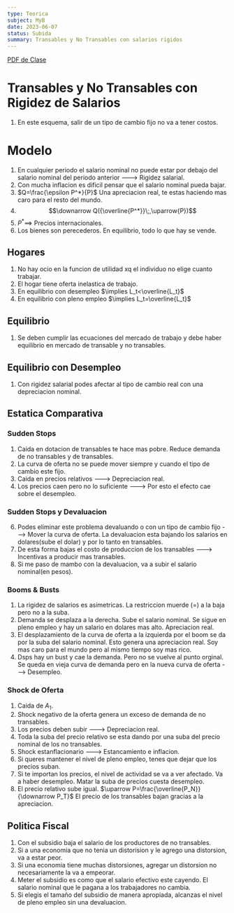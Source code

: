 ```yaml
---
type: Teorica
subject: MyB
date: 2023-06-07
status: Subida
summary: Transables y No Transables con salarios rigidos
---
```

[PDF de Clase](https://campusvirtual.utdt.edu/pluginfile.php/312574/mod_resource/content/1/L23.pdf)
# Transables y No Transables con Rigidez de Salarios
1. En este esquema, salir de un tipo de cambio fijo no va a tener costos.
# Modelo
1. En cualquier periodo el salario nominal no puede estar por debajo del salario nominal del periodo anterior ---> Rigidez salarial.
2. Con mucha inflacion es dificil pensar que el salario nominal pueda bajar.
3. $Q=\frac{\epsilon P^*}{P}$ Una apreciacion real, te estas haciendo mas caro para el resto del mundo.
4. $$\downarrow Q({\overline{P^*}}\;,\uparrow{P})$$
5. $P^*\implies$  Precios internacionales.
6. Los bienes son perecederos. En equilibrio, todo lo que hay se vende.
## Hogares
1. No hay ocio en la funcion de utilidad xq el individuo no elige cuanto trabajar.
2. El hogar tiene oferta inelastica de trabajo.
3. En equilibrio con desempleo $\implies L_t<\overline{L_t}$
4. En equilibrio con pleno empleo $\implies L_t=\overline{L_t}$
## Equilibrio
1. Se deben cumplir las ecuaciones del mercado de trabajo y debe haber equilibrio en mercado de transable y no transables.
## Equilibrio con Desempleo
1. Con rigidez salarial podes afectar al tipo de cambio real con una depreciacion nominal.
## Estatica Comparativa
### Sudden Stops
1. Caida en dotacion de transables te hace mas pobre. Reduce demanda de no transables y de transables.
2. La curva de oferta no se puede mover siempre y cuando el tipo de cambio este fijo.
3. Caida en precios relativos ---> Depreciacion real.
4. Los precios caen pero no lo suficiente ---> Por esto el efecto cae sobre el desempleo.
### Sudden Stops y Devaluacion
6. Podes eliminar este problema devaluando o con un tipo de cambio fijo ---> Mover la curva de oferta. La devaluacion esta bajando los salarios en dolares(sube el dolar) y por lo tanto en transables. 
7. De esta forma bajas el costo de produccion de los transables ---> Incentivas a producir mas transables.
8. Si me paso de mambo con la devaluacion, va a subir el salario nominal(en pesos).
### Booms & Busts
1. La rigidez de salarios es asimetricas. La restriccion muerde ($=$) a la baja pero no a la suba.
2. Demanda se desplaza a la derecha. Sube el salario nominal. Se sigue en pleno empleo y hay un salario en dolares mas alto. Apreciacion real.
3. El desplazamiento de la curva de oferta a la izquierda por el boom se da por la suba del salario nominal. Esto genera una apreciacion real. Soy mas caro para el mundo pero al mismo tiempo soy mas rico.
4. Dsps hay un bust y cae la demanda. Pero no se vuelve al punto orginal. Se queda en vieja curva de demanda pero en la nueva curva de oferta ---> Desempleo.
### Shock de Oferta
1. Caida de $A_1$.
2. Shock negativo de la oferta genera un exceso de demanda de no transables.
3. Los precios deben subir ---> Depreciacion real.
4. Toda la suba del precio relativo se esta dando por una suba del precio nominal de los no transables.
5. Shock estanflacionario ---> Estancamiento e inflacion.
6. Si queres mantener el nivel de pleno empleo, tenes que dejar que los precios suban.
7. Si te importan los precios, el nivel de actividad se va a ver afectado. Va a haber desempleo. Matar la suba de precios cuesta desempleo.
8. El precio relativo sube igual. $\uparrow P=\frac{\overline{P_N}}{\downarrow P_T}$ El precio de los transables bajan gracias a la apreciacion.
## Politica Fiscal
1. Con el subsidio baja el salario de los productores de no transables.
2. Si a una economia que no tenia un distorision y le agrego una distorsion, va a estar peor.
3. Si una economia tiene muchas distorsiones, agregar un distorsion no necesariamente la va a empeorar.
4. Meter el subsidio es como que el salario efectivo este cayendo. El salario nominal que le pagana a los trabajadores no cambia.
5. Si elegis el tamaño del subsidio de manera apropiada, alcanzas el nivel de pleno empleo sin una devaluacion.